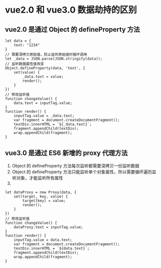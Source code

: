 # vue2.0 和 vue3.0 数据劫持的区别

## vue2.0 是通过 Object 的 defineProperty 方法

```
let data = {
    text: "1234"
}
// 需要深拷贝原始值，防止监听原始值时循环调用
let _data = JSON.parse(JSON.stringify(data));
// 监听数据属性值改变
Object.defineProperty(data, 'text', {
    set(value) {
        _data.text = value;
        render();
    }
})
// 修改监听值
function changeValue() {
    data.text = inputTag.value;
}
function render() {
    inputTag.value = _data.text;
    var fragment = document.createDocumentFragment();
    textDiv.innerHTML = `${_data.text}`;
    fragment.appendChild(textDiv);
    wrap.appendChild(fragment);
}
```


## vue3.0 是通过 ES6 新增的 proxy 代理方法
1. Object 的 defineProperty 方法每次监听都需要深拷贝一份监听数据
2. Object 的 defineProperty 方法只能监听单个对象属性，所以需要循环遍历监听对象，才能监听所有属性
3. 

```
let dataProxy = new Proxy(data, {
    set(target, key, value) {
        target[key] = value;
        render();
    }
})
// 修改监听值
function changeValue() {
    dataProxy.text = inputTag.value;
}
function render() {
    inputTag.value = data.text;
    var fragment = document.createDocumentFragment();
    textDiv.innerHTML = `${data.text}`;
    fragment.appendChild(textDiv);
    wrap.appendChild(fragment);
}
```